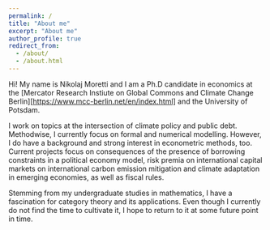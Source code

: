 ```yaml
---
permalink: /
title: "About me"
excerpt: "About me"
author_profile: true
redirect_from: 
  - /about/
  - /about.html
---
```

Hi! My name is Nikolaj Moretti and I am a Ph.D candidate in economics at the [Mercator Research Instiute on Global Commons and Climate Change Berlin][https://www.mcc-berlin.net/en/index.html] and the University of Potsdam.  

I work on topics at the intersection of climate policy and public debt. Methodwise, I currently focus on formal and numerical modelling. However, I do have a background and strong interest in econometric methods, too. Current projects focus on consequences of the presence of borrowing constraints in a political economy model, risk premia on international capital markets on international carbon emission mitigation and climate adaptation in emerging economies, as well as fiscal rules.  

Stemming from my undergraduate studies in mathematics, I have a fascination for category theory and its applications. Even though I currently do not find the time to cultivate it, I hope to return to it at some future point in time.

